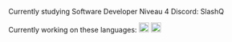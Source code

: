 Currently studying Software Developer Niveau 4
Discord: SlashQ

Currently working on these languages:
<img src="https://img.freepik.com/free-icon/html-5_318-566077.jpg?w=2000" width="20px">
<img src="https://camo.githubusercontent.com/e5f1cbf59a8752f8a31ba28ea3b788daf4c188a84870865acfc16c5567bfd5ce/68747470733a2f2f7365656b6c6f676f2e636f6d2f696d616765732f432f632d73686172702d632d6c6f676f2d303246313737313442412d7365656b6c6f676f2e636f6d2e706e67" width="20px">

